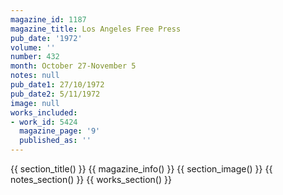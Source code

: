 ```yaml
---
magazine_id: 1187
magazine_title: Los Angeles Free Press
pub_date: '1972'
volume: ''
number: 432
month: October 27-November 5
notes: null
pub_date1: 27/10/1972
pub_date2: 5/11/1972
image: null
works_included:
- work_id: 5424
  magazine_page: '9'
  published_as: ''
---
```


{{ section_title() }}
{{ magazine_info() }}
{{ section_image() }}
{{ notes_section() }}
{{ works_section() }}
